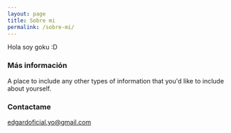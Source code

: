 ```yaml
---
layout: page
title: Sobre mi
permalink: /sobre-mi/
---
```


Hola soy goku :D

### Más información

A place to include any other types of information that you'd like to include about yourself.

### Contactame

[edgardoficial.yo@gmail.com](mailto:edgardoficial.yo@gmail.com)
